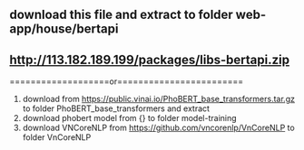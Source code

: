 ## download this file and extract to folder web-app/house/bertapi
## http://113.182.189.199/packages/libs-bertapi.zip



===================or========================
1. download from https://public.vinai.io/PhoBERT_base_transformers.tar.gz to folder PhoBERT_base_transformers and extract
2. download phobert model from {} to folder model-training
3. download VNCoreNLP from https://github.com/vncorenlp/VnCoreNLP to folder VnCoreNLP